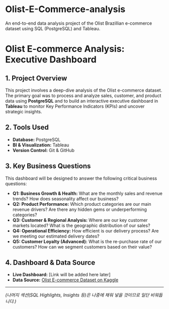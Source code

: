# Olist-E-Commerce-analysis
An end-to-end data analysis project of the Olist Brazillian e-commerce dataset using SQL (PostgreSQL) and Tableau.

# Olist E-commerce Analysis: Executive Dashboard

## 1. Project Overview
This project involves a deep-dive analysis of the Olist e-commerce dataset. The primary goal was to process and analyze sales, customer, and product data using **PostgreSQL** and to build an interactive executive dashboard in **Tableau** to monitor Key Performance Indicators (KPIs) and uncover strategic insights.

## 2. Tools Used
- **Database:** PostgreSQL
- **BI & Visualization:** Tableau
- **Version Control:** Git & GitHub

## 3. Key Business Questions
This dashboard will be designed to answer the following critical business questions:

* **Q1: Business Growth & Health:** What are the monthly sales and revenue trends? How does seasonality affect our business?
* **Q2: Product Performance:** Which product categories are our main revenue drivers? Are there any hidden gems or underperforming categories?
* **Q3: Customer & Regional Analysis:** Where are our key customer markets located? What is the geographic distribution of our sales?
* **Q4: Operational Efficiency:** How efficient is our delivery process? Are we meeting our estimated delivery dates?
* **Q5: Customer Loyalty (Advanced):** What is the re-purchase rate of our customers? How can we segment customers based on their value?

## 4. Dashboard & Data Source
- **Live Dashboard:** [Link will be added here later]
- **Data Source:** [Olist E-commerce Dataset on Kaggle](https://www.kaggle.com/datasets/olistbr/brazilian-ecommerce)

---
*(나머지 섹션(SQL Highlights, Insights 등)은 나중에 채워 넣을 것이므로 일단 비워둡니다.)*
